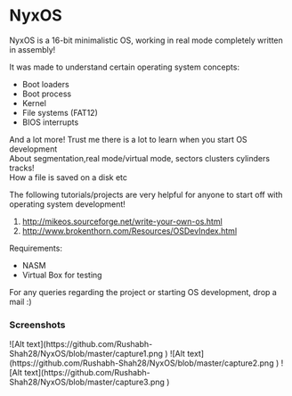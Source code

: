 # NyxOS
NyxOS is a 16-bit minimalistic OS, working in real mode completely written in assembly!

It was made to understand certain operating system concepts:
<ul>
<li>Boot loaders
<li>Boot process
<li>Kernel
<li>File systems (FAT12)
<li>BIOS interrupts
</ul>
And a lot more! Trust me there is a lot to learn when you start OS development<br>
About segmentation,real mode/virtual mode, sectors clusters cylinders tracks!<br>
How a file is saved on a disk etc

The following tutorials/projects are very helpful for anyone to start off with operating system development!

1) http://mikeos.sourceforge.net/write-your-own-os.html <br>
2) http://www.brokenthorn.com/Resources/OSDevIndex.html <br>


Requirements:
<ul>
<li>NASM
<li>Virtual Box for testing
</ul>

For any queries regarding the project or starting OS development, drop a mail :) <br>

<h3>Screenshots</h3>
![Alt text](https://github.com/Rushabh-Shah28/NyxOS/blob/master/capture1.png )
![Alt text](https://github.com/Rushabh-Shah28/NyxOS/blob/master/capture2.png )
![Alt text](https://github.com/Rushabh-Shah28/NyxOS/blob/master/capture3.png )

